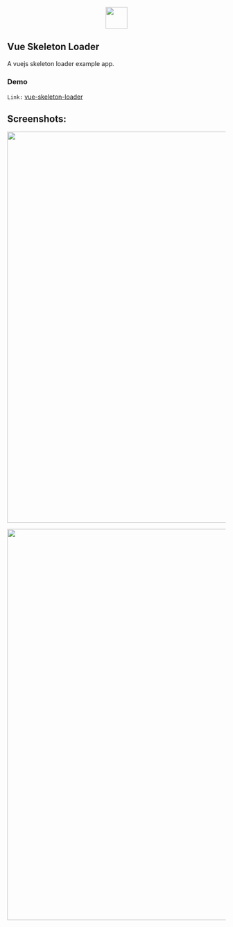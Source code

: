 <p align="center">
    <img src="https://github.com/SusmoySenGupta/readme-contents/blob/main/all-logo/vuejs-logo.png" width="50" hspace="10">
</p>

## Vue Skeleton Loader
A vuejs skeleton loader example app.

### Demo
`Link:` <a href="http://susmoycse.com/vue3/vue-skeleton-loader/" target="_blank">vue-skeleton-loader</a>  

## Screenshots:

<p align="center"><img src="https://github.com/SusmoySenGupta/readme-contents/blob/main/vue-skeleton-loader-images/index-01-example.PNG" width="900"></p>
<p align="center"><img src="https://github.com/SusmoySenGupta/readme-contents/blob/main/vue-skeleton-loader-images/index-example.PNG" width="900"></p>
